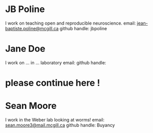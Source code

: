 # JB Poline
I work on teaching open and reproducible neuroscience.
email: jean-baptiste.poline@mcgill.ca
github handle: jbpoline
# Jane Doe
I work on ... in ... laboratory
email: 
github handle: 
# please continue here !

# Sean Moore
I work in the Weber lab looking at worms! 
email: sean.moore3@mail.mcgill.ca
github handle: Buyancy
